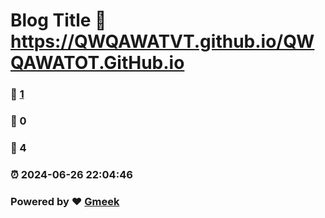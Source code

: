 # Blog Title :link: https://QWQAWATVT.github.io/QWQAWATOT.GitHub.io 
### :page_facing_up: [1](https://QWQAWATVT.github.io/QWQAWATOT.GitHub.io/tag.html) 
### :speech_balloon: 0 
### :hibiscus: 4 
### :alarm_clock: 2024-06-26 22:04:46 
### Powered by :heart: [Gmeek](https://github.com/Meekdai/Gmeek)

